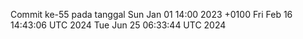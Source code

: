 Commit ke-55 pada tanggal Sun Jan 01 14:00 2023 +0100
Fri Feb 16 14:43:06 UTC 2024
Tue Jun 25 06:33:44 UTC 2024
